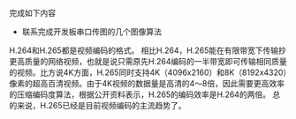完成如下内容

- 联系完成开发板串口传图的几个图像算法

H.264和H.265都是视频编码的格式。
相比H.264，H.265能在有限带宽下传输抄更高质量的网络视频，也就是说只需原先H.264编码的一半带宽即可传输相同质量的视频。比方说4K方面，H.265同时支持4K（4096x2160）和8K（8192x4320）像素的超高百清视频。由于4K视频的数据量是高清的4～8倍，因此需要更高效率的压缩编码度算法，根据公开资料表示，H.265的编码效率是H.264的两倍。
总的来说，H.265已经是目前视频编码的主流趋势了。